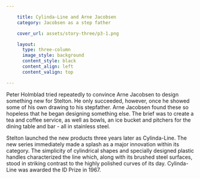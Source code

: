 ```yaml
---

    title: Cylinda-Line and Arne Jacobsen
    category: Jacobsen as a step father

    cover_url: assets/story-three/p3-1.png

    layout:
      type: three-column
      image_style: background
      content_style: black
      content_align: left
      content_valign: top

---
```


Peter Holmblad tried repeatedly to convince Arne Jacobsen to design something new for Stelton. He only succeeded, however, once he showed some of his own drawing to his stepfather. Arne Jacobsen found these so hopeless that he began designing something else. The brief was to create a tea and coffee service, as well as bowls, an ice bucket and pitchers for the dining table and bar - all in stainless steel.

Stelton launched the new products three years later as Cylinda-Line. The new series immediately made a splash as a major innovation within its category. The simplicity of cylindrical shapes and specially designed plastic handles characterized the line which, along with its brushed steel surfaces, stood in striking contrast to the highly polished curves of its day. Cylinda-Line was awarded the ID Prize in 1967.
